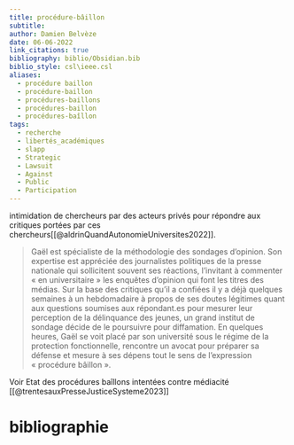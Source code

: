 ```yaml
---
title: procédure-bâillon
subtitle: 
author: Damien Belvèze
date: 06-06-2022
link_citations: true
bibliography: biblio/Obsidian.bib
biblio_style: csl\ieee.csl
aliases:
  - procédure baillon
  - procédure-baillon
  - procédures-baillons
  - procédures-baillon
  - procédures-baîllon
tags:
  - recherche
  - libertés_académiques
  - slapp
  - Strategic
  - Lawsuit
  - Against
  - Public
  - Participation
---
```


intimidation de chercheurs par des acteurs privés pour répondre aux critiques portées par ces chercheurs[[@aldrinQuandAutonomieUniversites2022]]. 

> Gaël est spécialiste de la méthodologie des sondages d’opinion. Son expertise est appréciée des journalistes politiques de la presse nationale qui sollicitent souvent ses réactions, l’invitant à commenter « en universitaire » les enquêtes d’opinion qui font les titres des médias. Sur la base des critiques qu’il a confiées il y a déjà quelques semaines à un hebdomadaire à propos de ses doutes légitimes quant aux questions soumises aux répondant.es pour mesurer leur perception de la délinquance des jeunes, un grand institut de sondage décide de le poursuivre pour diffamation. En quelques heures, Gaël se voit placé par son université sous le régime de la protection fonctionnelle, rencontre un avocat pour préparer sa défense et mesure à ses dépens tout le sens de l’expression « procédure bâillon ».

Voir Etat des procédures baîllons intentées contre médiacité [[@trentesauxPresseJusticeSysteme2023]]







# bibliographie

